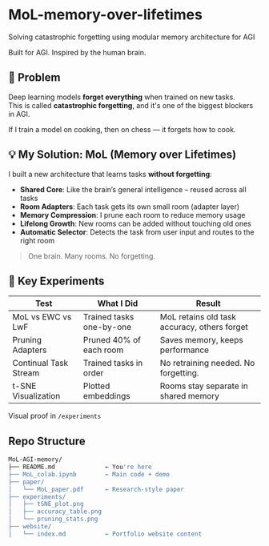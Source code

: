 # MoL-memory-over-lifetimes
Solving catastrophic forgetting using modular memory architecture for AGI
  
Built for AGI. Inspired by the human brain.
                                                                                                                            
## 🚨 Problem

Deep learning models **forget everything** when trained on new tasks.  
This is called **catastrophic forgetting**, and it's one of the biggest blockers in AGI.

If I train a model on cooking, then on chess — it forgets how to cook.


## 💡 My Solution: MoL (Memory over Lifetimes)

I built a new architecture that learns tasks **without forgetting**:

-  **Shared Core**: Like the brain’s general intelligence – reused across all tasks  
-  **Room Adapters**: Each task gets its own small room (adapter layer)  
-  **Memory Compression**: I prune each room to reduce memory usage  
-  **Lifelong Growth**: New rooms can be added without touching old ones  
-  **Automatic Selector**: Detects the task from user input and routes to the right room

> One brain. Many rooms. No forgetting.


## 🔬 Key Experiments

| Test | What I Did | Result |
|------|------------|--------|
| MoL vs EWC vs LwF | Trained tasks one-by-one | MoL retains old task accuracy, others forget |
| Pruning Adapters | Pruned 40% of each room | Saves memory, keeps performance |
| Continual Task Stream | Trained tasks in order | No retraining needed. No forgetting. |
| t-SNE Visualization | Plotted embeddings | Rooms stay separate in shared memory |

Visual proof in `/experiments`


## Repo Structure

```bash
MoL-AGI-memory/
├── README.md              ← You're here
├── MoL_colab.ipynb        ← Main code + demo
├── paper/
│   └── MoL_paper.pdf      ← Research-style paper
├── experiments/
│   ├── tSNE_plot.png
│   ├── accuracy_table.png
│   └── pruning_stats.png
├── website/
│   └── index.md           ← Portfolio website content

